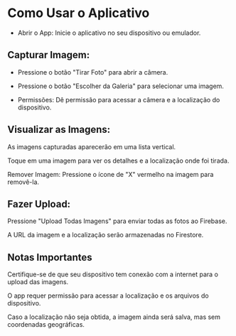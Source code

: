 # Como Usar o Aplicativo

- Abrir o App: Inicie o aplicativo no seu dispositivo ou emulador.

## Capturar Imagem:

- Pressione o botão "Tirar Foto" para abrir a câmera.

- Pressione o botão "Escolher da Galeria" para selecionar uma imagem.

- Permissões: Dê permissão para acessar a câmera e a localização do dispositivo.

## Visualizar as Imagens:

As imagens capturadas aparecerão em uma lista vertical.

Toque em uma imagem para ver os detalhes e a localização onde foi tirada.

Remover Imagem: Pressione o ícone de "X" vermelho na imagem para removê-la.

## Fazer Upload:

Pressione "Upload Todas Imagens" para enviar todas as fotos ao Firebase.

A URL da imagem e a localização serão armazenadas no Firestore.

## Notas Importantes

Certifique-se de que seu dispositivo tem conexão com a internet para o upload das imagens.

O app requer permissão para acessar a localização e os arquivos do dispositivo.

Caso a localização não seja obtida, a imagem ainda será salva, mas sem coordenadas geográficas.
